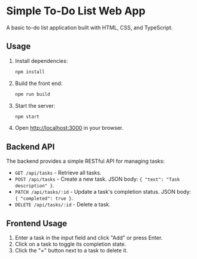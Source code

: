 # Simple To-Do List Web App

A basic to-do list application built with HTML, CSS, and TypeScript.

## Usage

1. Install dependencies:
   ```sh
   npm install
   ```
2. Build the front end:
   ```sh
   npm run build
   ```
3. Start the server:
   ```sh
   npm start
   ```
4. Open <http://localhost:3000> in your browser.

## Backend API

The backend provides a simple RESTful API for managing tasks:

- `GET /api/tasks` - Retrieve all tasks.
- `POST /api/tasks` - Create a new task. JSON body: `{ "text": "Task description" }`.
- `PATCH /api/tasks/:id` - Update a task's completion status. JSON body: `{ "completed": true }`.
- `DELETE /api/tasks/:id` - Delete a task.

## Frontend Usage

1. Enter a task in the input field and click "Add" or press Enter.
2. Click on a task to toggle its completion state.
3. Click the "×" button next to a task to delete it.
